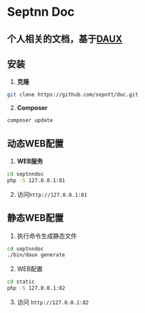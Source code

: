 # Septnn Doc

## 个人相关的文档，基于[DAUX](http://daux.io)

## 安装

1. **克隆**

```sh 
git clone https://github.com/sepntt/doc.git
```

2. **Composer**

```sh
composer update
```


## 动态WEB配置  
1. **WEB服务**  
```sh
cd septnndoc
php -S 127.0.0.1:81
```
2. 访问`http://127.0.0.1:81`  

## 静态WEB配置  
1. 执行命令生成静态文件
```sh
cd septnndoc
./bin/daux generate
```
2. WEB配置  
```sh
cd static
php -S 127.0.0.1:82
```
3. 访问 `http://127.0.0.1:82`  
